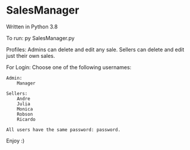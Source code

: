# SalesManager

Written in Python 3.8

To run: 
    py SalesManager.py

Profiles:
Admins can delete and edit any sale.
Sellers can delete and edit just their own sales.

For Login:
Choose one of the following usernames:

    Admin:
        Manager

    Sellers:
        Andre   
        Julia   
        Monica  
        Robson  
        Ricardo 

    All users have the same password: password.


Enjoy :)
